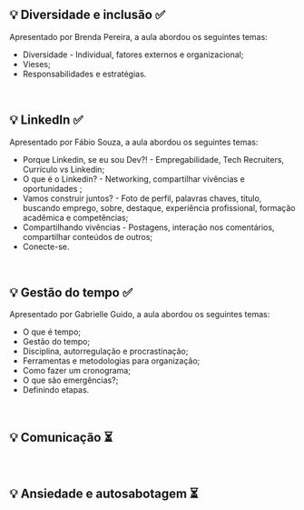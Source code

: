 ## 💡 Diversidade e inclusão ✅

Apresentado por Brenda Pereira, a aula abordou os seguintes temas:

- Diversidade - Individual, fatores externos e organizacional;
- Vieses;
- Responsabilidades e estratégias.

</br>

## 💡 LinkedIn ✅

Apresentado por Fábio Souza, a aula abordou os seguintes temas:

- Porque Linkedin, se eu sou Dev?! - Empregabilidade, Tech Recruiters, Currículo vs Linkedin; 
- O que é o Linkedin? - Networking, compartilhar vivências  e oportunidades ;
- Vamos construir juntos? - Foto de perfil, palavras chaves, título, buscando emprego, sobre, destaque, experiência profissional, formação acadêmica e competências;
- Compartilhando vivências - Postagens, interação nos comentários, compartilhar conteúdos de outros;
- Conecte-se.

</br>

## 💡 Gestão do tempo ✅

Apresentado por Gabrielle Guido, a aula abordou os seguintes temas:

- O que é tempo;
- Gestão do tempo;
- Disciplina, autorregulação e procrastinação;
- Ferramentas e metodologias para organização;
- Como fazer um cronograma;
- O que são emergências?;
- Definindo etapas.

</br>

## 💡 Comunicação ⏳

</br>

## 💡 Ansiedade e autosabotagem ⏳
